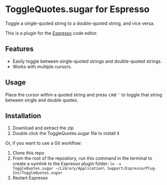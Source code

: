 # ToggleQuotes.sugar for Espresso
Toggle a single-quoted string to a double-quoted string, and vice versa.

This is a plugin for the [Espresso](https://espressoapp.com) code editor.

## Features

- Easily toggle between single-quoted strings and double-quoted strings.
- Works with multiple cursors.

## Usage

Place the cursor within a quoted string and press <kbd>cmd</kbd> <kbd>'</kbd> to toggle that string between single and double quotes.

## Installation

1. Download and extract the zip
2. Double click the ToggleQuotes.sugar file to install it

Or, if you want to use a Git workflow:

1. Clone this repo
2. From the root of the repository, run this command in the terminal to create a symlink to the Espresso plugin folder:
	`ln -s ToggleQuotes.sugar ~/Library/Application\ Support/Espresso/Plug-Ins/ToggleQuotes.sugar`
3. Restart Espresso
